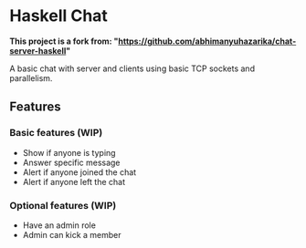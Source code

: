 # Haskell Chat
__This project is a fork from: "https://github.com/abhimanyuhazarika/chat-server-haskell"__

A basic chat with server and clients using basic TCP sockets and parallelism.

## Features
### Basic features (WIP)
- Show if anyone is typing
- Answer specific message
- Alert if anyone joined the chat
- Alert if anyone left the chat

### Optional features (WIP)
- Have an admin role
- Admin can kick a member
